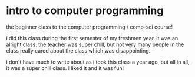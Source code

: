 # intro to computer programming

the beginner class to the computer programming / comp-sci course!

i did this class during the first semester of my freshmen year. it was an alright class. the teacher was super chill, but not very many people in the class really cared about the class which was disappointing. 

i don't have much to write about as i took this class a year ago, but all in all, it was a super chill class. i liked it and it was fun!